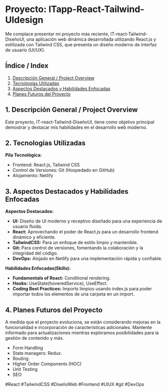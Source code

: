 # Proyecto: ITapp-React-Tailwind-UIdesign

Me complace presentar mi proyecto más reciente, IT-react-Tailwind-DiseñoUI, una aplicación web dinámica desarrollada utilizando React.js y estilizada con Tailwind CSS, que presenta un diseño moderno de interfaz de usuario (UI/UX).

## Índice / Index

1. [Descripción General / Project Overview](#1-descripción-general--project-overview)
2. [Tecnologías Utilizadas](#2-tecnologías-utilizadas)
3. [Aspectos Destacados y Habilidades Enfocadas](#3-aspectos-destacados-y-habilidades-enfocadas)
4. [Planes Futuros del Proyecto](#4-planes-futuros-del-proyecto)

## 1. Descripción General / Project Overview

Este proyecto, IT-react-Tailwind-DiseñoUI, tiene como objetivo principal demostrar y destacar mis habilidades en el desarrollo web moderno.

## 2. Tecnologías Utilizadas

**Pila Tecnológica:**

- Frontend: React.js, Tailwind CSS
- Control de Versiones: Git (Hospedado en GitHub)
- Alojamiento: Netlify

## 3. Aspectos Destacados y Habilidades Enfocadas

**Aspectos Destacados:**

- **UI:** Diseño de UI moderno y receptivo diseñado para una experiencia de usuario fluida.
- **React:** Aprovechando el poder de React.js para un desarrollo frontend dinámico y eficiente.
- **TailwindCSS:** Para un enfoque de estilo limpio y mantenible.
- **Git:** Para control de versiones, fomentando la colaboración y la integridad del código.
- **DevOps:** Alojado en Netlify para una implementación rápida y confiable.

**Habilidades Enfocadas(Skills):**

- **Fundamentals of React:** Conditional rendering.
- **Hooks:** UseState(hoveredService), UseEffect.
- **Coding Best Practices:** Imports limpios usando index.js para poder importar todos los elementos de una carpeta en un import.

## 4. Planes Futuros del Proyecto

A medida que el proyecto evoluciona, se están considerando mejoras en la funcionalidad e incorporación de características adicionales. Mantente informado para actualizaciones mientras exploramos posibilidades para la gestión de contenido y más.

- Form Handling
- State managers: Redux.
- Routing
- Higher Order Components (HOC)
- Unit Testing
- SEO

\#React #TailwindCSS #DiseñoWeb #Frontend #UIUX #git #DevOps

